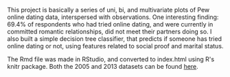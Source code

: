 This project is basically a series of uni, bi, and multivariate plots of Pew online dating data, interspersed with observations.  One interesting finding: 69.4% of respondents who had tried online dating, and were currently in committed romantic relationships, did not meet their partners doing so.  I also built a simple decision tree classifier, that predicts if someone has tried online dating or not, using features related to social proof and marital status.

The Rmd file was made in RStudio, and converted to index.html using R's knitr package.  Both the 2005 and 2013 datasets can be found [here](http://www.pewinternet.org/datasets/).